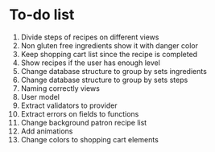 To-do list
================================================================================

  1. Divide steps of recipes on different views
  4. Non gluten free ingredients show it with danger color
  5. Keep shopping cart list since the recipe is completed
  6. Show recipes if the user has enough level
  7. Change database structure to group by sets ingredients
  8. Change database structure to group by sets steps
 10. Naming correctly views
 13. User model
 14. Extract validators to provider
 15. Extract errors on fields to functions
 16. Change background patron recipe list 
 17. Add animations
 18. Change colors to shopping cart elements
